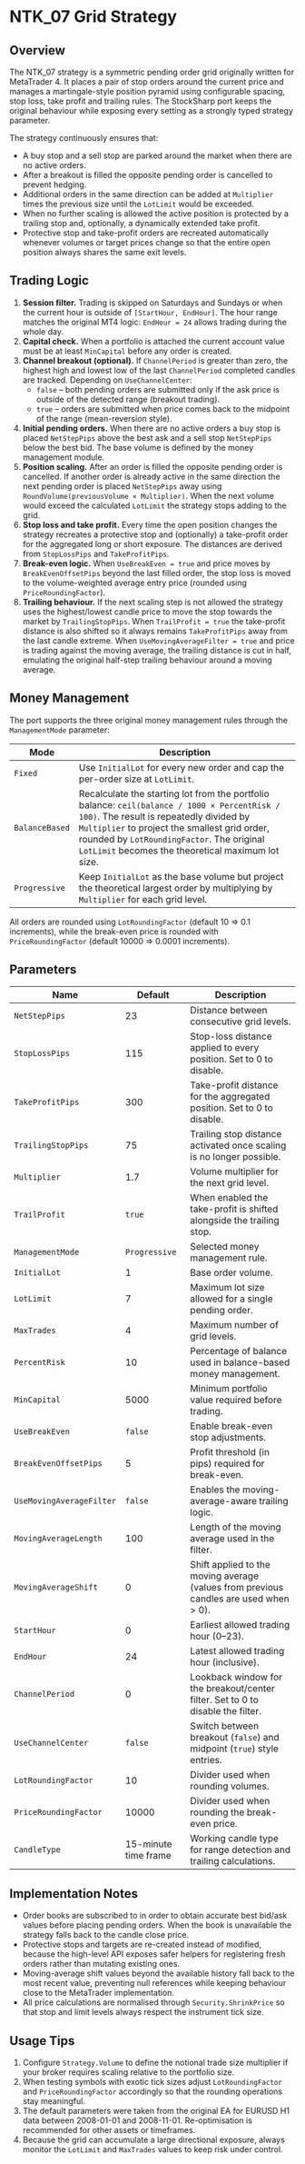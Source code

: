 # NTK_07 Grid Strategy

## Overview

The NTK_07 strategy is a symmetric pending order grid originally written for MetaTrader 4. It places a pair of stop orders around the current price and manages a martingale-style position pyramid using configurable spacing, stop loss, take profit and trailing rules. The StockSharp port keeps the original behaviour while exposing every setting as a strongly typed strategy parameter.

The strategy continuously ensures that:

* A buy stop and a sell stop are parked around the market when there are no active orders.
* After a breakout is filled the opposite pending order is cancelled to prevent hedging.
* Additional orders in the same direction can be added at `Multiplier` times the previous size until the `LotLimit` would be exceeded.
* When no further scaling is allowed the active position is protected by a trailing stop and, optionally, a dynamically extended take profit.
* Protective stop and take-profit orders are recreated automatically whenever volumes or target prices change so that the entire open position always shares the same exit levels.

## Trading Logic

1. **Session filter.** Trading is skipped on Saturdays and Sundays or when the current hour is outside of `[StartHour, EndHour]`. The hour range matches the original MT4 logic: `EndHour = 24` allows trading during the whole day.
2. **Capital check.** When a portfolio is attached the current account value must be at least `MinCapital` before any order is created.
3. **Channel breakout (optional).** If `ChannelPeriod` is greater than zero, the highest high and lowest low of the last `ChannelPeriod` completed candles are tracked. Depending on `UseChannelCenter`:
   * `false` – both pending orders are submitted only if the ask price is outside of the detected range (breakout trading).
   * `true` – orders are submitted when price comes back to the midpoint of the range (mean-reversion style).
4. **Initial pending orders.** When there are no active orders a buy stop is placed `NetStepPips` above the best ask and a sell stop `NetStepPips` below the best bid. The base volume is defined by the money management module.
5. **Position scaling.** After an order is filled the opposite pending order is cancelled. If another order is already active in the same direction the next pending order is placed `NetStepPips` away using `RoundVolume(previousVolume × Multiplier)`. When the next volume would exceed the calculated `LotLimit` the strategy stops adding to the grid.
6. **Stop loss and take profit.** Every time the open position changes the strategy recreates a protective stop and (optionally) a take-profit order for the aggregated long or short exposure. The distances are derived from `StopLossPips` and `TakeProfitPips`.
7. **Break-even logic.** When `UseBreakEven = true` and price moves by `BreakEvenOffsetPips` beyond the last filled order, the stop loss is moved to the volume-weighted average entry price (rounded using `PriceRoundingFactor`).
8. **Trailing behaviour.** If the next scaling step is not allowed the strategy uses the highest/lowest candle price to move the stop towards the market by `TrailingStopPips`. When `TrailProfit = true` the take-profit distance is also shifted so it always remains `TakeProfitPips` away from the last candle extreme. When `UseMovingAverageFilter = true` and price is trading against the moving average, the trailing distance is cut in half, emulating the original half-step trailing behaviour around a moving average.

## Money Management

The port supports the three original money management rules through the `ManagementMode` parameter:

| Mode | Description |
| ---- | ----------- |
| `Fixed` | Use `InitialLot` for every new order and cap the per-order size at `LotLimit`. |
| `BalanceBased` | Recalculate the starting lot from the portfolio balance: `ceil(balance / 1000 × PercentRisk / 100)`. The result is repeatedly divided by `Multiplier` to project the smallest grid order, rounded by `LotRoundingFactor`. The original `LotLimit` becomes the theoretical maximum lot size. |
| `Progressive` | Keep `InitialLot` as the base volume but project the theoretical largest order by multiplying by `Multiplier` for each grid level. |

All orders are rounded using `LotRoundingFactor` (default 10 => 0.1 increments), while the break-even price is rounded with `PriceRoundingFactor` (default 10000 => 0.0001 increments).

## Parameters

| Name | Default | Description |
| ---- | ------- | ----------- |
| `NetStepPips` | 23 | Distance between consecutive grid levels. |
| `StopLossPips` | 115 | Stop-loss distance applied to every position. Set to 0 to disable. |
| `TakeProfitPips` | 300 | Take-profit distance for the aggregated position. Set to 0 to disable. |
| `TrailingStopPips` | 75 | Trailing stop distance activated once scaling is no longer possible. |
| `Multiplier` | 1.7 | Volume multiplier for the next grid level. |
| `TrailProfit` | `true` | When enabled the take-profit is shifted alongside the trailing stop. |
| `ManagementMode` | `Progressive` | Selected money management rule. |
| `InitialLot` | 1 | Base order volume. |
| `LotLimit` | 7 | Maximum lot size allowed for a single pending order. |
| `MaxTrades` | 4 | Maximum number of grid levels. |
| `PercentRisk` | 10 | Percentage of balance used in balance-based money management. |
| `MinCapital` | 5000 | Minimum portfolio value required before trading. |
| `UseBreakEven` | `false` | Enable break-even stop adjustments. |
| `BreakEvenOffsetPips` | 5 | Profit threshold (in pips) required for break-even. |
| `UseMovingAverageFilter` | `false` | Enables the moving-average-aware trailing logic. |
| `MovingAverageLength` | 100 | Length of the moving average used in the filter. |
| `MovingAverageShift` | 0 | Shift applied to the moving average (values from previous candles are used when > 0). |
| `StartHour` | 0 | Earliest allowed trading hour (0–23). |
| `EndHour` | 24 | Latest allowed trading hour (inclusive). |
| `ChannelPeriod` | 0 | Lookback window for the breakout/center filter. Set to 0 to disable the filter. |
| `UseChannelCenter` | `false` | Switch between breakout (`false`) and midpoint (`true`) style entries. |
| `LotRoundingFactor` | 10 | Divider used when rounding volumes. |
| `PriceRoundingFactor` | 10000 | Divider used when rounding the break-even price. |
| `CandleType` | 15-minute time frame | Working candle type for range detection and trailing calculations. |

## Implementation Notes

* Order books are subscribed to in order to obtain accurate best bid/ask values before placing pending orders. When the book is unavailable the strategy falls back to the candle close price.
* Protective stops and targets are re-created instead of modified, because the high-level API exposes safer helpers for registering fresh orders rather than mutating existing ones.
* Moving-average shift values beyond the available history fall back to the most recent value, preventing null references while keeping behaviour close to the MetaTrader implementation.
* All price calculations are normalised through `Security.ShrinkPrice` so that stop and limit levels always respect the instrument tick size.

## Usage Tips

1. Configure `Strategy.Volume` to define the notional trade size multiplier if your broker requires scaling relative to the portfolio size.
2. When testing symbols with exotic tick sizes adjust `LotRoundingFactor` and `PriceRoundingFactor` accordingly so that the rounding operations stay meaningful.
3. The default parameters were taken from the original EA for EURUSD H1 data between 2008-01-01 and 2008-11-01. Re-optimisation is recommended for other assets or timeframes.
4. Because the grid can accumulate a large directional exposure, always monitor the `LotLimit` and `MaxTrades` values to keep risk under control.
